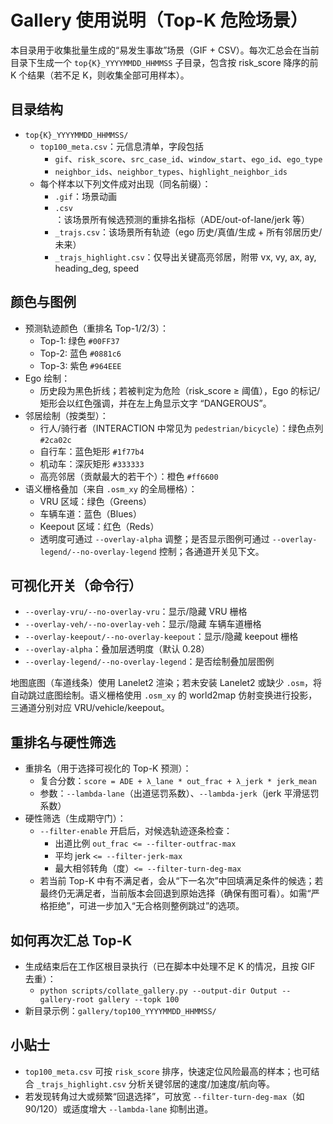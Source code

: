 # Gallery 使用说明（Top-K 危险场景）

本目录用于收集批量生成的“易发生事故”场景（GIF + CSV）。每次汇总会在当前目录下生成一个 `top{K}_YYYYMMDD_HHMMSS` 子目录，包含按 risk_score 降序的前 K 个结果（若不足 K，则收集全部可用样本）。

## 目录结构
- `top{K}_YYYYMMDD_HHMMSS/`
  - `top100_meta.csv`：元信息清单，字段包括
    - `gif`、`risk_score`、`src_case_id`、`window_start`、`ego_id`、`ego_type`
    - `neighbor_ids`、`neighbor_types`、`highlight_neighbor_ids`
  - 每个样本以下列文件成对出现（同名前缀）：
    - `.gif`：场景动画
    - `.csv`：该场景所有候选预测的重排名指标（ADE/out-of-lane/jerk 等）
    - `_trajs.csv`：该场景所有轨迹（ego 历史/真值/生成 + 所有邻居历史/未来）
    - `_trajs_highlight.csv`：仅导出关键高亮邻居，附带 vx, vy, ax, ay, heading_deg, speed

## 颜色与图例
- 预测轨迹颜色（重排名 Top-1/2/3）：
  - Top-1: 绿色 `#00FF37`
  - Top-2: 蓝色 `#0881c6`
  - Top-3: 紫色 `#964EEE`
- Ego 绘制：
  - 历史段为黑色折线；若被判定为危险（risk_score ≥ 阈值），Ego 的标记/矩形会以红色强调，并在左上角显示文字 “DANGEROUS”。
- 邻居绘制（按类型）：
  - 行人/骑行者（INTERACTION 中常见为 `pedestrian/bicycle`）：绿色点列 `#2ca02c`
  - 自行车：蓝色矩形 `#1f77b4`
  - 机动车：深灰矩形 `#333333`
  - 高亮邻居（贡献最大的若干个）：橙色 `#ff6600`
- 语义栅格叠加（来自 `.osm_xy` 的全局栅格）：
  - VRU 区域：绿色（Greens）
  - 车辆车道：蓝色（Blues）
  - Keepout 区域：红色（Reds）
  - 透明度可通过 `--overlay-alpha` 调整；是否显示图例可通过 `--overlay-legend/--no-overlay-legend` 控制；各通道开关见下文。

## 可视化开关（命令行）
- `--overlay-vru/--no-overlay-vru`：显示/隐藏 VRU 栅格
- `--overlay-veh/--no-overlay-veh`：显示/隐藏 车辆车道栅格
- `--overlay-keepout/--no-overlay-keepout`：显示/隐藏 keepout 栅格
- `--overlay-alpha`：叠加层透明度（默认 0.28）
- `--overlay-legend/--no-overlay-legend`：是否绘制叠加层图例

地图底图（车道线条）使用 Lanelet2 渲染；若未安装 Lanelet2 或缺少 `.osm`，将自动跳过底图绘制。语义栅格使用 `.osm_xy` 的 world2map 仿射变换进行投影，三通道分别对应 VRU/vehicle/keepout。

## 重排名与硬性筛选
- 重排名（用于选择可视化的 Top-K 预测）：
  - 复合分数：`score = ADE + λ_lane * out_frac + λ_jerk * jerk_mean`
  - 参数：`--lambda-lane`（出道惩罚系数）、`--lambda-jerk`（jerk 平滑惩罚系数）
- 硬性筛选（生成期守门）：
  - `--filter-enable` 开启后，对候选轨迹逐条检查：
    - 出道比例 `out_frac <= --filter-outfrac-max`
    - 平均 jerk `<= --filter-jerk-max`
    - 最大相邻转角（度）`<= --filter-turn-deg-max`
  - 若当前 Top-K 中有不满足者，会从“下一名次”中回填满足条件的候选；若最终仍无满足者，当前版本会回退到原始选择（确保有图可看）。如需“严格拒绝”，可进一步加入“无合格则整例跳过”的选项。

## 如何再次汇总 Top-K
- 生成结束后在工作区根目录执行（已在脚本中处理不足 K 的情况，且按 GIF 去重）：
  - `python scripts/collate_gallery.py --output-dir Output --gallery-root gallery --topk 100`
- 新目录示例：`gallery/top100_YYYYMMDD_HHMMSS/`

## 小贴士
- `top100_meta.csv` 可按 `risk_score` 排序，快速定位风险最高的样本；也可结合 `_trajs_highlight.csv` 分析关键邻居的速度/加速度/航向等。
- 若发现转角过大或频繁“回退选择”，可放宽 `--filter-turn-deg-max`（如 90/120）或适度增大 `--lambda-lane` 抑制出道。
